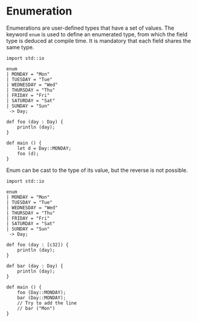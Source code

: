 # Enumeration

Enumerations are user-defined types that have a set of values. The
keyword `enum` is used to define an enumerated type, from which the
field type is deduced at compile time. It is mandatory that each field
shares the same type.

```ymir
import std::io

enum
| MONDAY = "Mon"
| TUESDAY = "Tue"
| WEDNESDAY = "Wed"
| THURSDAY = "Thu"
| FRIDAY = "Fri"
| SATURDAY = "Sat"
| SUNDAY = "Sun"
 -> Day;

def foo (day : Day) {
	println (day);
}

def main () {
	let d = Day::MONDAY;
	foo (d);
}
```

Enum can be cast to the type of its value, but the reverse is not
possible.

```ymir
import std::io

enum
| MONDAY = "Mon"
| TUESDAY = "Tue"
| WEDNESDAY = "Wed"
| THURSDAY = "Thu"
| FRIDAY = "Fri"
| SATURDAY = "Sat"
| SUNDAY = "Sun"
 -> Day;

def foo (day : [c32]) {
	println (day);
}

def bar (day : Day) {
	println (day);
}

def main () {
	foo (Day::MONDAY);
	bar (Day::MONDAY);
	// Try to add the line 
	// bar ("Mon")
}
```
